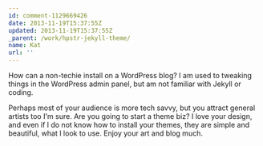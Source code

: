 ```yaml
---
id: comment-1129669426
date: 2013-11-19T15:37:55Z
updated: 2013-11-19T15:37:55Z
_parent: /work/hpstr-jekyll-theme/
name: Kat
url: ''
---
```


How can a non-techie install on a WordPress blog? I am used to tweaking
things in the WordPress admin panel, but am not familiar with Jekyll or coding.

Perhaps most of your audience is more tech savvy, but you attract general artists
too I'm sure. Are you going to start a theme biz? I love your design, and even
if I do not know how to install your themes, they are simple and beautiful, what
I look to use. Enjoy your art and blog much.

